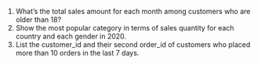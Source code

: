 1. What’s the total sales amount for each month among customers who are older
than 18?
2. Show the most popular category in terms of sales quantity for each country and
each gender in 2020.
3. List the customer_id and their second order_id of customers who placed more
than 10 orders in the last 7 days.

